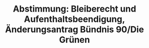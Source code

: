 ---
abstimmung:
  abstimmung: 1
  bundestagssitzung: 115
  datum: 2. Juli 2015
  legislaturperiode: 18
categories:
- Inneres
data:
- title: Abstimmungsergebnis 20150702_1-data.pdf
  url: /res/abstimmungsliste/20150702_1-data.pdf
- title: Abstimmungsergebnis 20150702_1_xls-data.csv
  url: /res/abstimmungsliste/csv/20150702_1_xls-data.csv
documents:
- local: /res/abstimmungsdaten/018-115-01/1804097.pdf
  title: Drucksache 18/04097.pdf
  url: http://dip21.bundestag.de/dip21/btd/18/040/1804097.pdf
- local: /res/abstimmungsdaten/018-115-01/1804199.pdf
  title: Drucksache 18/04199.pdf
  url: http://dip21.bundestag.de/dip21/btd/18/041/1804199.pdf
- local: /res/abstimmungsdaten/018-115-01/1805420.pdf
  title: Drucksache 18/05420.pdf
  url: http://dip21.bundestag.de/dip21/btd/18/054/1805420.pdf
- local: /res/abstimmungsdaten/018-115-01/1805423.pdf
  title: Drucksache 18/05423.pdf
  url: http://dip21.bundestag.de/dip21/btd/18/054/1805423.pdf
ergebnis:
  cdu/csu:
    enthaltung: 0
    gesamt: 311
    ja: 0
    nein: 294
    nichtabgegeben: 17
    ungueltig: 0
  die.linke:
    enthaltung: 58
    gesamt: 64
    ja: 0
    nein: 0
    nichtabgegeben: 6
    ungueltig: 0
  file: 20150702_1_xls-data.csv
  gruenen:
    enthaltung: 0
    gesamt: 63
    ja: 56
    nein: 0
    nichtabgegeben: 7
    ungueltig: 0
  spd:
    enthaltung: 2
    gesamt: 193
    ja: 2
    nein: 180
    nichtabgegeben: 9
    ungueltig: 0
layout: abstimmung
links:
- title: https://www.bundestag.de/parlament/plenum/abstimmung/abstimmung?id=346
  url: https://www.bundestag.de/parlament/plenum/abstimmung/abstimmung?id=346
- title: http://www.abgeordnetenwatch.de/neubestimmung_bleiberecht_und_aufenthaltsbeendigung_fuer_fluechtlinge-1105-757.html
  url: http://www.abgeordnetenwatch.de/neubestimmung_bleiberecht_und_aufenthaltsbeendigung_fuer_fluechtlinge-1105-757.html
preview: 'Deutscher Bundestag


  115. Sitzung des Deutschen Bundestages

  am Donnerstag, 2.Juli 2015


  Endgültiges Ergebnis der Namentlichen Abstimmung Nr. 1


  Änderungsantrag der Abgeordneten Volker Beck (Köln), Luise Amtsberg, Brigitte Pothmer,

  weiterer Abgeordneter und der Fraktion BÜNDNIS 90/DIE GRÜNEN

  zu der zweiten Beratung des Gesetzentwurfs der Bundesregierung

  Entwurf eines Gesetzes zur Neubestimmung des Bleiberechts und der

  Aufenthaltsbeendigung

  - Drs. 18/4097, 18/4199, 18/5420 und 18/5423 -


  Abgegebene Stimmen insgesamt:

  Nicht abgegebene Stimmen:

  Ja-Stimmen:


  592

  39

  58


  Nein-Stimmen:


  474


  Enthaltungen:


  60


  Ungültige:


  Berlin, den 02.07.2015


  0


  Beginn: 20:23

  Ende: 20:25

  '
tags:
- Bleiberecht
- Integration
- Asyl
title: 'Abstimmung: Bleiberecht und Aufenthaltsbeendigung, Änderungsantrag Bündnis
  90/Die Grünen'
---